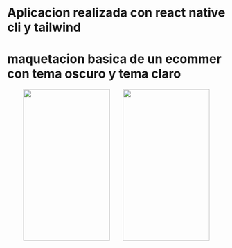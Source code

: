 # Aplicacion realizada con react native cli y tailwind

# maquetacion basica de un ecommer con tema oscuro y tema claro

<div style='display: flex; flex-wrap: wrap; justify-content: center; gap:30px;'>
<image width='200px' height='350px' src='../src/imageReadme/dark.jpeg'>
<image width='200px' height='350px' src='../src/imageReadme/light.jpeg'>
</div>
